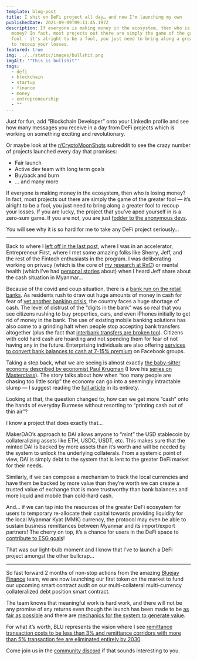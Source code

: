 ```yaml
---
template: blog-post
title: I shit on DeFi project all day… and now I'm launching my own
publishedDate: 2021-09-09T09:11:45.197Z
description: If everyone is making money in the ecosystem, then who is losing
  money? In fact, most projects out there are simply the game of the greater
  fool - it's alright to be a fool, you just need to bring along a greater fool
  to recoup your losses.
featured: true
img: ../../static/images/bullshit.png
imgAlt: '"This is bullshit"'
tags:
  - defi
  - blockchain
  - startup
  - finance
  - money
  - entrepreneurship
  - ""
---
```

Just for fun, add “Blockchain Developer” onto your LinkedIn profile and see how many messages you receive in a day from DeFi projects which is working on something exciting and revolutionary.

Or maybe look at the [r/CryptoMoonShots](https://www.reddit.com/r/CryptoMoonShots/) subreddit to see the crazy number of projects launched every day that promises:

* Fair launch
* Active dev team with long term goals
* Buyback and burn
* … and many more

If everyone is making money in the ecosystem, then who is losing money? In fact, most projects out there are simply the game of the greater fool — it’s alright to be a fool, you just need to bring along a greater fool to recoup your losses. If you are lucky, the project that you’ve aped yourself in is a zero-sum game. If you are not, you are just [fodder to the anonymous devs](https://www.rekt.news/).

You will see why it is so hard for me to take any DeFi project seriously…

- - -

Back to where I [left off in the last post](https://geek.sg/blog/founder-check-in-1), where I was in an accelerator, Entrepreneur First, where I met some amazing folks like Sherry, Jeff, and the rest of the Fintech enthusiasts in the program. I was deliberating working on privacy (which is the core of [my research at RxC](https://geek.sg/blog/veilos-preview-of-privacy-preserving-application-engine/)) or mental health (which I’ve had [personal stories](https://geek.sg/blog/im-29-burned-out-and-leaving-my-job%E2%80%8A-%E2%80%8Aheres-my%C2%A0story) about) when I heard Jeff share about the cash situation in Myanmar…

Because of the covid and coup situation, there is a [bank run on the retail banks](https://www.ft.com/content/7632c1b0-4581-434f-86d6-bdceaff8e947). As residents rush to draw out huge amounts of money in cash for fear of [yet another banking crisis](https://en.wikipedia.org/wiki/2003_Myanmar_banking_crisis), the country faces a huge shortage of cash. The level of distrust of the “digits in the bank” was so real that you see citizens rushing to buy properties, cars, and even iPhones initially to get rid of money in the bank. The use of existing mobile banking solutions has also come to a grinding halt when people stop accepting bank transfers altogether (plus the fact that [interbank transfers are broken too](https://www.frontiermyanmar.net/en/military-piles-pressure-on-private-banks-to-reopen-or-else/)). Citizens with cold hard cash are hoarding and not spending them for fear of not having any in the future. Enterprising individuals are also offering [services to convert bank balances to cash at 7-15% premium](https://www.facebook.com/groups/1388251188193316) on Facebook groups.

Taking a step back, what we are seeing is almost exactly [the baby-sitter economy described by economist Paul Krugman](https://slate.com/business/1998/08/baby-sitting-the-economy.html) (I love his [series on Masterclass](https://www.masterclass.com/classes/paul-krugman-teaches-economics-and-society)). The story talks about how when “too many people are chasing too little scrip” the economy can go into a seemingly intractable slump — I suggest reading the [full article](https://slate.com/business/1998/08/baby-sitting-the-economy.html) in its entirety.

Looking at that, the question changed to, how can we get more “cash” onto the hands of everyday Burmese without resorting to “printing cash out of thin air”?

I know a project that does exactly that…

MakerDAO’s approach to DAI allows anyone to “mint” the USD stablecoin by collateralizing assets like ETH, USDC, USDT, etc. This makes sure that the minted DAI is backed by more assets than it’s worth and will be needed by the system to unlock the underlying collaterals. From a systemic point of view, DAI is simply debt to the system that is lent to the greater DeFi market for their needs.

Similarly, if we can compose a mechanism to track the local currencies and have them be backed by more value than they’re worth we can create a trusted value of exchange that is more trustworthy than bank balances and more liquid and mobile than cold-hard cash.

And… if we can tap into the resources of the greater DeFi ecosystem for users to temporary re-allocate their capital towards providing liquidity for the local Myanmar Kyat (MMK) currency, the protocol may even be able to sustain business remittances between Myanmar and its import/export partners! The cherry on top, it’s a chance for users in the DeFi space to [contribute to ESG goals](https://www.linkedin.com/pulse/esg-our-society-daphne-ng/)!

That was our light-bulb moment and I know that I’ve to launch a DeFi project amongst the other bullcrap…

- - -

So fast forward 2 months of non-stop actions from the amazing [Bluejay Finance](https://bluejay.finance/) team, we are now launching our first token on the market to fund our upcoming smart contract audit on our multi-collateral multi-currency collateralized debt position smart contract.

The team knows that meaningful work is hard work, and there will not be any promise of any returns even though the launch has been made to be [as fair as possible](https://docs.bluejay.finance/introduction/initial-token-sale) and there are [mechanics for the system to generate value](https://docs.bluejay.finance/tokenomics/bluejay-governance-token).

For what it’s worth, BLU represents the vision where I see [remittance transaction costs to be less than 3% and remittance corridors with more than 5% transaction fee are eliminated entirely by 2030](https://docs.bluejay.finance/).

Come join us in the [community discord](https://discord.gg/xFD78vJZ7f) if that sounds interesting to you.